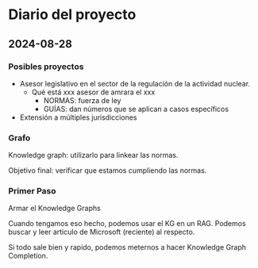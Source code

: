 # Diario del proyecto

## 2024-08-28

### Posibles proyectos
- Asesor legislativo en el sector de la regulación de la actividad nuclear.
    - Qué está xxx asesor de amrara el xxx
        - NORMAS: fuerza de ley
        - GUÍAS: dan números que se aplican a casos específicos
- Extensión a múltiples jurisdicciones

### Grafo
Knowledge graph: utilizarlo para linkear las normas.

Objetivo final: verificar que estamos cumpliendo las normas.

### Primer Paso
Armar el Knowledge Graphs

Cuando tengamos eso hecho, podemos usar el KG en un RAG. Podemos buscar y leer articulo de Microsoft (reciente) al respecto.

Si todo sale bien y rapido, podemos meternos a hacer Knowledge Graph Completion.
